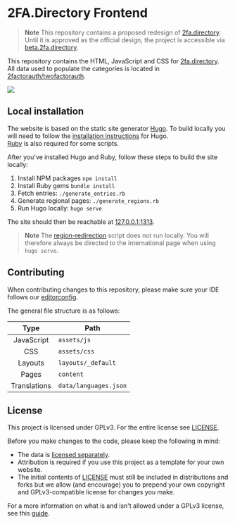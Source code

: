 # 2FA.Directory Frontend

> **Note**
> This repository contains a proposed redesign of [2fa.directory][website].  
> Until it is approved as the official design, the project is accessible
> via [beta.2fa.directory](https://beta.2fa.directory/).

This repository contains the HTML, JavaScript and CSS for [2fa.directory][website].  
All data used to populate the categories is located
in [2factorauth/twofactorauth][data_repo].

![](https://i.imgur.com/4WvIsg0.png)

## Local installation

The website is based on the static site generator [Hugo][hugo].
To build locally you will need to follow the [installation instructions][hugo_install] for Hugo.  
[Ruby][ruby_install] is also required for some scripts.

After you've installed Hugo and Ruby, follow these steps to build the site locally:

1. Install NPM packages
   `npm install`
1. Install Ruby gems
   `bundle install`
1. Fetch entries:
   `./generate_entries.rb`
1. Generate regional pages:
   `./generate_regions.rb`
1. Run Hugo locally:
   `hugo serve`

The site should then be reachable at [127.0.0.1:1313](http://127.0.0.1:1313/).
> **Note**
> The [region-redirection](/functions/redirect.js) script does not run locally. You will therefore always be directed to
> the international page when using `hugo serve`.

## Contributing

When contributing changes to this repository, please make sure your IDE follows
our [editorconfig][editorconfig].

The general file structure is as follows:

|     Type     | Path                  |
|:------------:|-----------------------|
|  JavaScript  | `assets/js`           |
|     CSS      | `assets/css`          |
|   Layouts    | `layouts/_default`    |
|    Pages     | `content`             |
| Translations | `data/languages.json` |

## License

This project is licensed under GPLv3. For the entire license see [LICENSE](/LICENSE).

Before you make changes to the code, please keep the following in mind:

* The data is [licensed separately][data_license].
* Attribution is required if you use this project as a template for your own website.
* The initial contents of [LICENSE](/LICENSE) must still be included in distributions and forks but we allow (and
  encourage) you to prepend your own copyright and GPLv3-compatible license for changes you make.

For a more information on what is and isn't allowed under a GPLv3 license, see
this [guide][gplv3_guide].

[data_repo]: https://github.com/2factorauth/twofactorauth.git
[data_license]: https://github.com/2factorauth/twofactorauth/blob/master/LICENSE.md
[editorconfig]: https://editorconfig.org/
[gplv3_guide]: https://www.gnu.org/licenses/quick-guide-gplv3.html
[hugo]: https://gohugo.io/
[hugo_install]: https://gohugo.io/installation/
[ruby_install]: https://www.ruby-lang.org/en/documentation/installation/
[website]: https://2fa.directory/
